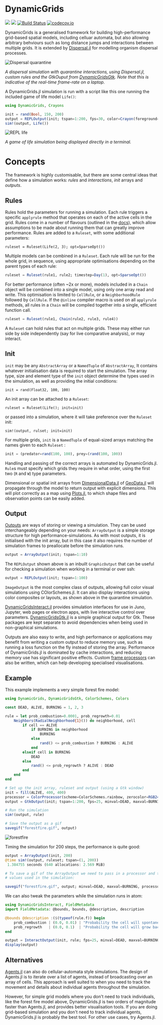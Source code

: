 # DynamicGrids

[![](https://img.shields.io/badge/docs-stable-blue.svg)](https://cesaraustralia.github.io/DynamicGrids.jl/stable)
[![](https://img.shields.io/badge/docs-dev-blue.svg)](https://cesaraustralia.github.io/DynamicGrids.jl/dev)
[![Build Status](https://travis-ci.org/cesaraustralia/DynamicGrids.jl.svg?branch=master)](https://travis-ci.org/cesaraustralia/DynamicGrids.jl) 
[![codecov.io](http://codecov.io/github/cesaraustralia/DynamicGrids.jl/coverage.svg?branch=master)](http://codecov.io/github/cesaraustralia/DynamicGrids.jl?branch=master)

DynamicGrids is a generalised framework for building high-performance grid-based spatial models, including celluar automata, but also allowing arbitrary behviours such as long distance jumps and interactions between multiple grids. It is extended by [Dispersal.jl](https://github.com/cesaraustralia/Dispersal.jl) for modelling organism dispersal processes.

![Dispersal quarantine](https://raw.githubusercontent.com/cesaraustralia/DynamicGrids.jl/media/dispersal_quarantine.gif)

*A dispersal simulation with quarantine interactions, using Dispersal.jl, custom rules and the 
GtkOuput from [DynamicGridsGtk](https://github.com/cesaraustralia/DynamicGridsGtk.jl). 
Note that this is indicative of the real-time frame-rate on a laptop.*

A DynamicGrids.jl simulation is run with a script like this one
running the included game of life model `Life()`:

```julia
using DynamicGrids, Crayons

init = rand(Bool, 150, 200)
output = REPLOutput(init; tspan=1:200, fps=30, color=Crayon(foreground=:red, background=:black, bold=true))
sim!(output, Life())
```

![REPL life](https://github.com/cesaraustralia/DynamicGrids.jl/blob/media/life.gif?raw=true)

*A game of life simulation being displayed directly in a terminal.*


# Concepts

The framework is highly customisable, but there are some central ideas that define
how a simulation works: *rules* and *interactions*, *init* arrays and *outputs*.


## Rules

Rules hold the parameters for running a simulation. Each rule triggers a
specific `applyrule` method that operates on each of the active cells in the grid.
Rules come in a number of flavours (outlined in the 
[docs](https://cesaraustralia.github.io/DynamicGrids.jl/stable/#Rules-1)), which allow
assumptions to be made about running them that can greatly improve performance.
Rules are added to a `Ruleset`, with some additional parameters:

```
ruleset = Ruleset(Life(2, 3); opt=SparseOpt())
```

Multiple models can be combined in a `Ruleset`. Each rule will be run for the
whole grid, in sequence, using appropriate optimisations depending on the parent
types of each rule:

```julia
ruleset = Ruleset(rule1, rule2; timestep=Day(1), opt=SparseOpt())
```


For better performance (often ~2x or more), models included in a `Chain` object will be
combined into a single model, using only one array read and write. This
optimisation is limited to `CellRule`, or a `NeighborhoodRule`
followed by `CellRule`. If the `@inline` compiler macro is used on all
`applyrule` methods, all rules in a `Chain` will be compiled together into a single, 
efficient function call.

```julia
ruleset = Ruleset(rule1, Chain(rule2, rule3, rule4))
```

A `Ruleset` can hold rules that act on multiple grids. These may either run side
by side independently (say for live comparative analysis), or may interact.


## Init

`init` may be any `AbstractArray` or a `NamedTuple` of `AbstractArray`, 
It contains whatever initialisation data is required to start the simulation. 
The array type, size and element type of the `init` object determine the types
used in the simulation, as well as providing the initial conditions:

```juli
init = rand(Float32, 100, 100)
```

An init array can be attached to a `Ruleset`: 

```
ruleset = Ruleset(Life(); init=init)
```

or passed into a simulation, where it will take preference over the `Ruleset` init:

```
sim!(output, rulset; init=init)
```

For multiple grids, `init` is a `NamedTuple` of equal-sized arrays
matching the names given to each `Ruleset` :

```julia
init = (predator=rand(100, 100), prey=(rand(100, 100))
```

Handling and passing of the correct arrays is automated by DynamicGrids.jl.
`Rule`s must specify which grids they require in what order, using the
first two (`R` and `W`) type parameters. 


Dimensional or spatial init arrays from
[DimensionalData.jl](https://github.com/rafaqz/DimensionalData.jl) of
[GeoData.jl](https://github.com/rafaqz/GeoData.jl) will propagate through the
model to return output with explicit dimensions. This will plot correctly as a
map using [Plots.jl](https://github.com/JuliaPlots/Plots.jl), to which shape
files and observation points can be easily added.

## Output 

[Outputs](https://cesaraustralia.github.io/DynamicGrids.jl/stable/#Output-1)
are ways of storing or viewing a simulation. They can be used
interchangeably depending on your needs: `ArrayOutput` is a simple storage
structure for high performance-simulations. As with most outputs, it is
initialised with the init array, but in this case it also requires the number
of simulation frames to preallocate before the simulation runs.

```julia
output = ArrayOutput(init; tspan=1:10)
```

The `REPLOutput` shown above is an inbuilt `GraphicOutput` that can be useful for checking a
simulation when working in a terminal or over ssh:

```julia
output = REPLOutput(init; tspan=1:100)
```

`ImageOutput` is the most complex class of outputs, allowing full color visual
simulations using COlorSchemes.jl. It can also display interactions using color 
composites or layouts, as shown above in the quarantine simulation.

[DynamicGridsInteract.jl](https://github.com/cesaraustralia/DynamicGridsInteract.jl)
provides simulation interfaces for use in Juno, Jupyter, web pages or electron
apps, with live interactive control over parameters.
[DynamicGridsGtk.jl](https://github.com/cesaraustralia/DynamicGridsGtk.jl) is a
simple graphical output for Gtk. These packages are kept separate to avoid
dependencies when being used in non-graphical simulations. 

Outputs are also easy to write, and high performance or applications may benefit
from writing a custom output to reduce memory use, such as running a loss function on the fly
instead of storing the array. Performance of DynamicGrids.jl is dominated by cache
interactions, and reducing memory use has significant positive effects. Custom 
[frame processors](https://cesaraustralia.github.io/DynamicGrids.jl/stable/#Frame-processors-1)
can also be written, which can help developing specialised visualisations.

## Example

This example implements a very simple forest fire model:



```julia
using DynamicGrids, DynamicGridsGtk, ColorSchemes, Colors

const DEAD, ALIVE, BURNING = 1, 2, 3

rule = let prob_combustion=0.0001, prob_regrowth=0.01
    Neighbors(RadialNeighborhood{1}()) do neighborhood, cell
        if cell == ALIVE
            if BURNING in neighborhood
                BURNING
            else
                rand() <= prob_combustion ? BURNING : ALIVE
            end
        elseif cell in BURNING
            DEAD
        else
            rand() <= prob_regrowth ? ALIVE : DEAD
        end
    end
end

# Set up the init array, ruleset and output (using a Gtk window)
init = fill(ALIVE, 400, 400)
processor = ColorProcessor(scheme=ColorSchemes.rainbow, zerocolor=RGB24(0.0))
output = GtkOutput(init; tspan=1:200, fps=25, minval=DEAD, maxval=BURNING, processor=processor)

# Run the simulation
sim!(output, rule)

# Save the output as a gif
savegif("forestfire.gif", output)
```

![forestfire](https://user-images.githubusercontent.com/2534009/72052469-5450c580-3319-11ea-8948-5196d1c6fd33.gif)


Timing the simulation for 200 steps, the performance is quite good:

```julia
output = ArrayOutput(init, 200)
@time sim!(output, ruleset; tspan=(1, 200))
 1.384755 seconds (640 allocations: 2.569 MiB)

# To save a gif of the ArrayOutput we need to pass in a processor and the min and max
# values used in the simulation:

savegif("forestfire.gif", output; minval=DEAD, maxval=BURNING, processor=processor)
```

We can also tweak the parameters while the simulation runs in atom:

```julia
using DynamicGridsInteract, FieldMetadata
import FieldMetadata: @bounds, bounds, @description, description

@bounds @description :($(typeof(rule.f)) begin
    prob_combustion | (0.0, 0.01) | "Probability the cell will spontaneously combust"
    prob_regrowth   | (0.0, 0.1)  | "Probability the cell will grow back"
end

output = InteractOutput(init, rule; fps=25, minval=DEAD, maxval=BURNING, processor=processor)
display(output)
```


## Alternatives

[Agents.jl](https://github.com/JuliaDynamics/Agents.jl) can also do cellular-automata style simulations. The design of Agents.jl is to iterate over a list of agents, instead of broadcasting over an array of cells. This approach is well suited to when you need to track the movement and details about individual agents throughout the simulation. 

However, for simple grid models where you don't need to track individuals, like the forest fire model above, DynamicGrids.jl is two orders of magnitude faster than Agents.jl, and provides better visualisation tools. If you are doing grid-based simulation and you don't need to track individual agents, DynamicGrids.jl is probably the best tool. For other use cases, try Agents.jl.
